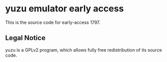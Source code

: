 yuzu emulator early access
=============

This is the source code for early-access 1797.

## Legal Notice

yuzu is a GPLv2 program, which allows fully free redistribution of its source code.